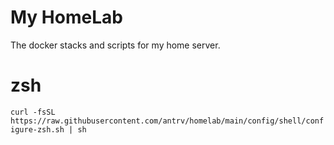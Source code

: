 # My HomeLab
The docker stacks and scripts for my home server.

# zsh
`curl -fsSL https://raw.githubusercontent.com/antrv/homelab/main/config/shell/configure-zsh.sh | sh`
